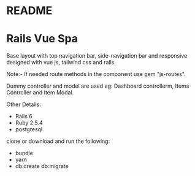 # README

# Rails Vue Spa

Base layout with top navigation bar, side-navigation bar and responsive designed with vue js, tailwind css and rails.

Note:- If needed route methods in the component use gem "js-routes".

Dummy controller and model are used eg: Dashboard controllerm, Items Controller and Item Modal.

Other Details:
- Rails 6
- Ruby 2.5.4
- postgresql

clone or download and run the following:
- bundle
- yarn
- db:create db:migrate

